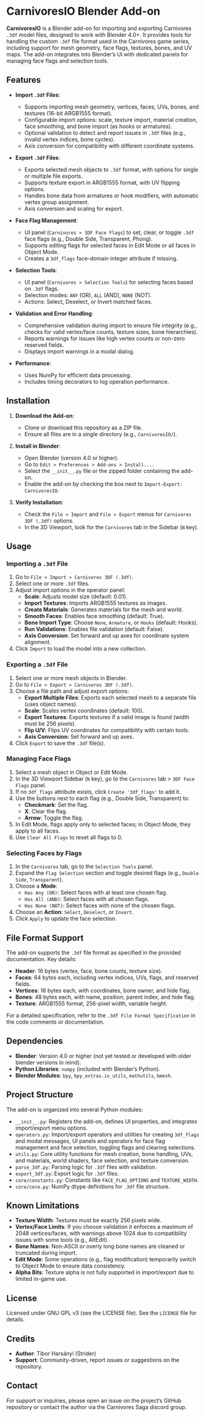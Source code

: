 # CarnivoresIO Blender Add-on

**CarnivoresIO** is a Blender add-on for importing and exporting Carnivores `.3df` model files, designed to work with Blender 4.0+. It provides tools for handling the custom `.3df` file format used in the Carnivores game series, including support for mesh geometry, face flags, textures, bones, and UV maps. The add-on integrates into Blender’s UI with dedicated panels for managing face flags and selection tools.

## Features

- **Import `.3df` Files**:
  - Supports importing mesh geometry, vertices, faces, UVs, bones, and textures (16-bit ARGB1555 format).
  - Configurable import options: scale, texture import, material creation, face smoothing, and bone import (as hooks or armatures).
  - Optional validation to detect and report issues in `.3df` files (e.g., invalid vertex indices, bone cycles).
  - Axis conversion for compatibility with different coordinate systems.

- **Export `.3df` Files**:
  - Exports selected mesh objects to `.3df` format, with options for single or multiple file exports.
  - Supports texture export in ARGB1555 format, with UV flipping options.
  - Handles bone data from armatures or hook modifiers, with automatic vertex group assignment.
  - Axis conversion and scaling for export.

- **Face Flag Management**:
  - UI panel (`Carnivores > 3DF Face Flags`) to set, clear, or toggle `.3df` face flags (e.g., Double Side, Transparent, Phong).
  - Supports editing flags for selected faces in Edit Mode or all faces in Object Mode.
  - Creates a `3df_flags` face-domain integer attribute if missing.

- **Selection Tools**:
  - UI panel (`Carnivores > Selection Tools`) for selecting faces based on `.3df` flags.
  - Selection modes: `ANY` (OR), `ALL` (AND), `NONE` (NOT).
  - Actions: Select, Deselect, or Invert matched faces.

- **Validation and Error Handling**:
  - Comprehensive validation during import to ensure file integrity (e.g., checks for valid vertex/face counts, texture sizes, bone hierarchies).
  - Reports warnings for issues like high vertex counts or non-zero reserved fields.
  - Displays import warnings in a modal dialog.

- **Performance**:
  - Uses NumPy for efficient data processing.
  - Includes timing decorators to log operation performance.

## Installation

1. **Download the Add-on**:
   - Clone or download this repository as a ZIP file.
   - Ensure all files are in a single directory (e.g., `CarnivoresIO/`).

2. **Install in Blender**:
   - Open Blender (version 4.0 or higher).
   - Go to `Edit > Preferences > Add-ons > Install...`.
   - Select the `__init__.py` file or the zipped folder containing the add-on.
   - Enable the add-on by checking the box next to `Import-Export: CarnivoresIO`.

3. **Verify Installation**:
   - Check the `File > Import` and `File > Export` menus for `Carnivores 3DF (.3df)` options.
   - In the 3D Viewport, look for the `Carnivores` tab in the Sidebar (`N` key).

## Usage

### Importing a `.3df` File
1. Go to `File > Import > Carnivores 3DF (.3df)`.
2. Select one or more `.3df` files.
3. Adjust import options in the operator panel:
   - **Scale**: Adjusts model size (default: 0.01).
   - **Import Textures**: Imports ARGB1555 textures as images.
   - **Create Materials**: Generates materials for the mesh and world.
   - **Smooth Faces**: Enables face smoothing (default: True).
   - **Bone Import Type**: Choose `None`, `Armature`, or `Hooks` (default: Hooks).
   - **Run Validations**: Enables file validation (default: False).
   - **Axis Conversion**: Set forward and up axes for coordinate system alignment.
4. Click `Import` to load the model into a new collection.

### Exporting a `.3df` File
1. Select one or more mesh objects in Blender.
2. Go to `File > Export > Carnivores 3DF (.3df)`.
3. Choose a file path and adjust export options:
   - **Export Multiple Files**: Exports each selected mesh to a separate file (uses object names).
   - **Scale**: Scales vertex coordinates (default: 100).
   - **Export Textures**: Exports textures if a valid image is found (width must be 256 pixels).
   - **Flip U/V**: Flips UV coordinates for compatibility with certain tools.
   - **Axis Conversion**: Set forward and up axes.
4. Click `Export` to save the `.3df` file(s).

### Managing Face Flags
1. Select a mesh object in Object or Edit Mode.
2. In the 3D Viewport Sidebar (`N` key), go to the `Carnivores` tab > `3DF Face Flags` panel.
3. If no `3df_flags` attribute exists, click `Create '3df_flags'` to add it.
4. Use the buttons next to each flag (e.g., Double Side, Transparent) to:
   - **Checkmark**: Set the flag.
   - **X**: Clear the flag.
   - **Arrow**: Toggle the flag.
5. In Edit Mode, flags apply only to selected faces; in Object Mode, they apply to all faces.
6. Use `Clear All Flags` to reset all flags to 0.

### Selecting Faces by Flags
1. In the `Carnivores` tab, go to the `Selection Tools` panel.
2. Expand the `Flag Selection` section and toggle desired flags (e.g., `Double Side`, `Transparent`).
3. Choose a **Mode**:
   - `Has Any (OR)`: Select faces with at least one chosen flag.
   - `Has All (AND)`: Select faces with all chosen flags.
   - `Has None (NOT)`: Select faces with none of the chosen flags.
4. Choose an **Action**: `Select`, `Deselect`, or `Invert`.
5. Click `Apply` to update the face selection.

## File Format Support

The add-on supports the `.3df` file format as specified in the provided documentation. Key details:
- **Header**: 16 bytes (vertex, face, bone counts, texture size).
- **Faces**: 64 bytes each, including vertex indices, UVs, flags, and reserved fields.
- **Vertices**: 16 bytes each, with coordinates, bone owner, and hide flag.
- **Bones**: 48 bytes each, with name, position, parent index, and hide flag.
- **Texture**: ARGB1555 format, 256-pixel width, variable height.

For a detailed specification, refer to the `.3df File Format Specification` in the code comments or documentation.

## Dependencies

- **Blender**: Version 4.0 or higher (not yet tested or developed with older blender versions in mind).
- **Python Libraries**: `numpy` (included with Blender’s Python).
- **Blender Modules**: `bpy`, `bpy_extras.io_utils`, `mathutils`, `bmesh`.

## Project Structure

The add-on is organized into several Python modules:
- `__init__.py`: Registers the add-on, defines UI properties, and integrates import/export menu options.
- `operators.py`: Import/export operators and utilities for creating `3df_flags` and modal messages, 
UI panels and operators for face flag management and face selection, toggling flags and clearing selections.
- `utils.py`: Core utility functions for mesh creation, bone handling, UVs, and materials, world shaders, face selection, and texture conversion.
- `parse_3df.py`: Parsing logic for `.3df` files with validation.
- `export_3df.py`: Export logic for `.3df` files.
- `core/constants.py`: Constants like `FACE_FLAG_OPTIONS` and `TEXTURE_WIDTH`.
- `core/core.py`: NumPy dtype definitions for `.3df` file structure.

## Known Limitations

- **Texture Width**: Textures must be exactly 256 pixels wide.
- **Vertex/Face Limits**: If you choose validation it enforces a maximum of 2048 vertices/faces, with warnings above 1024 due to compatibility issues with some tools (e.g., AltEdit).
- **Bone Names**: Non-ASCII or overly long bone names are cleaned or truncated during import.
- **Edit Mode**: Some operations (e.g., flag modification) temporarily switch to Object Mode to ensure data consistency.
- **Alpha Bits**: Texture alpha is not fully supported in import/export due to limited in-game use.

## License
Licensed under GNU GPL v3 (see the LICENSE file). See the `LICENSE` file for details.

## Credits

- **Author**: Tibor Harsányi (Strider)
- **Support**: Community-driven, report issues or suggestions on the repository.

## Contact

For support or inquiries, please open an issue on the project’s GitHub repository or contact the author via the Carnivores Saga discord group.
